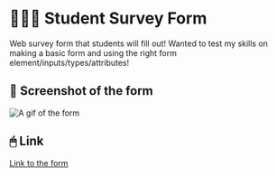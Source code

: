 # 👩🏽‍🎓 Student Survey Form
Web survey form that students will fill out! Wanted to test my skills on making a basic form and using the right form element/inputs/types/attributes! 

## 🎥 Screenshot of the form
![A gif of the form](https://64.media.tumblr.com/baef0274db5fb0a579bf6f33eb5d2064/6633c39937d25de6-bf/s500x750/8140687746657b091bc3bdf3c0c446c6ca336458.gifv)

## 🖱 Link
[Link to the form](xiacodes.github.io/Student-Survey-Form/)
